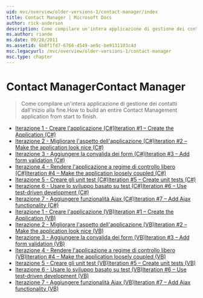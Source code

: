 ```yaml
---
uid: mvc/overview/older-versions-1/contact-manager/index
title: Contact Manager | Microsoft Docs
author: rick-anderson
description: Come compilare un'intera applicazione di gestione dei contatti dall'inizio alla fine.
ms.author: riande
ms.date: 09/28/2011
ms.assetid: 6b0f1fd7-6768-4549-ae9c-be9131103c4d
msc.legacyurl: /mvc/overview/older-versions-1/contact-manager
msc.type: chapter
---
```

<a name="contact-manager"></a><span data-ttu-id="49d56-103">Contact Manager</span><span class="sxs-lookup"><span data-stu-id="49d56-103">Contact Manager</span></span>
====================
> <span data-ttu-id="49d56-104">Come compilare un'intera applicazione di gestione dei contatti dall'inizio alla fine.</span><span class="sxs-lookup"><span data-stu-id="49d56-104">How to build an entire Contact Management application from start to finish.</span></span>


- [<span data-ttu-id="49d56-105">Iterazione 1 - Creare l'applicazione (C#)</span><span class="sxs-lookup"><span data-stu-id="49d56-105">Iteration #1 – Create the Application (C#)</span></span>](iteration-1-create-the-application-cs.md)
- [<span data-ttu-id="49d56-106">Iterazione 2 - Migliorare l'aspetto dell'applicazione (C#)</span><span class="sxs-lookup"><span data-stu-id="49d56-106">Iteration #2 – Make the application look nice (C#)</span></span>](iteration-2-make-the-application-look-nice-cs.md)
- [<span data-ttu-id="49d56-107">Iterazione 3 - Aggiungere la convalida dei form (C#)</span><span class="sxs-lookup"><span data-stu-id="49d56-107">Iteration #3 – Add form validation (C#)</span></span>](iteration-3-add-form-validation-cs.md)
- [<span data-ttu-id="49d56-108">Iterazione 4 - Rendere l'applicazione a regime di controllo libero (C#)</span><span class="sxs-lookup"><span data-stu-id="49d56-108">Iteration #4 – Make the application loosely coupled (C#)</span></span>](iteration-4-make-the-application-loosely-coupled-cs.md)
- [<span data-ttu-id="49d56-109">Iterazione 5 - Creare gli unit test (C#)</span><span class="sxs-lookup"><span data-stu-id="49d56-109">Iteration #5 – Create unit tests (C#)</span></span>](iteration-5-create-unit-tests-cs.md)
- [<span data-ttu-id="49d56-110">Iterazione 6 - Usare lo sviluppo basato su test (C#)</span><span class="sxs-lookup"><span data-stu-id="49d56-110">Iteration #6 – Use test-driven development (C#)</span></span>](iteration-6-use-test-driven-development-cs.md)
- [<span data-ttu-id="49d56-111">Iterazione 7 - Aggiungere funzionalità Ajax (C#)</span><span class="sxs-lookup"><span data-stu-id="49d56-111">Iteration #7 – Add Ajax functionality (C#)</span></span>](iteration-7-add-ajax-functionality-cs.md)
- [<span data-ttu-id="49d56-112">Iterazione 1 - Creare l'applicazione (VB)</span><span class="sxs-lookup"><span data-stu-id="49d56-112">Iteration #1 – Create the Application (VB)</span></span>](iteration-1-create-the-application-vb.md)
- [<span data-ttu-id="49d56-113">Iterazione 2 - Migliorare l'aspetto dell'applicazione (VB)</span><span class="sxs-lookup"><span data-stu-id="49d56-113">Iteration #2 – Make the application look nice (VB)</span></span>](iteration-2-make-the-application-look-nice-vb.md)
- [<span data-ttu-id="49d56-114">Iterazione 3 - Aggiungere la convalida dei form (VB)</span><span class="sxs-lookup"><span data-stu-id="49d56-114">Iteration #3 – Add form validation (VB)</span></span>](iteration-3-add-form-validation-vb.md)
- [<span data-ttu-id="49d56-115">Iterazione 4 - Rendere l'applicazione a regime di controllo libero (VB)</span><span class="sxs-lookup"><span data-stu-id="49d56-115">Iteration #4 – Make the application loosely coupled (VB)</span></span>](iteration-4-make-the-application-loosely-coupled-vb.md)
- [<span data-ttu-id="49d56-116">Iterazione 5 - Creare gli unit test (VB)</span><span class="sxs-lookup"><span data-stu-id="49d56-116">Iteration #5 – Create unit tests (VB)</span></span>](iteration-5-create-unit-tests-vb.md)
- [<span data-ttu-id="49d56-117">Iterazione 6 - Usare lo sviluppo basato su test (VB)</span><span class="sxs-lookup"><span data-stu-id="49d56-117">Iteration #6 – Use test-driven development (VB)</span></span>](iteration-6-use-test-driven-development-vb.md)
- [<span data-ttu-id="49d56-118">Iterazione 7 - Aggiungere funzionalità Ajax (VB)</span><span class="sxs-lookup"><span data-stu-id="49d56-118">Iteration #7 – Add Ajax functionality (VB)</span></span>](iteration-7-add-ajax-functionality-vb.md)
